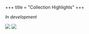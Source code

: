 +++
title = "Collection Highlights"
+++

*In development*


<!-- Testing out new JS -->
<div class="juxtapose">
    <img src="../img/highlights/030M11_1909.jpg" data-label="1909" />
    <img src="../img/highlights/030M11_1918.jpg" data-label="1918" />
</div>
<script src="../js/juxtapose.js"></script>
<link rel="stylesheet" href="../css/juxtapose.css">
<!-- 

<br><br>

<link href='https://fonts.googleapis.com/css?family=Open+Sans:400,300,700' rel='stylesheet' type='text/css'>
<link rel="stylesheet" href="../css/slider-style.css">

<script src="../js/slider/modernizr.js"></script>
<script src="../js/slider/jquery.mobile.custom.min.js"></script>
<script src="../js/slider/main.js"></script>

<div class="no-js">
	<figure class="cd-image-container">
		<img src="../img/highlights/030M11_1909.jpg" alt="Original Image">
		<span class="cd-image-label" data-type="original">1909</span>
		<div class="cd-resize-img">
			<img src="../img/highlights/030M11_1918.jpg" alt="Modified Image">
			<span class="cd-image-label" data-type="modified">1918</span>
		</div>
		<span class="cd-handle" role="slider"></span>
	</figure>
</div>


<div class="no-js">
	<figure class="cd-image-container">
		<img src="../img/highlights/031G05_1908.jpg" alt="Original Image">
		<span class="cd-image-label" data-type="original">1908</span>
		<div class="cd-resize-img">
			<img src="../img/highlights/031G05_1932.jpg" alt="Modified Image">
			<span class="cd-image-label" data-type="modified">1932</span>
		</div>
		<span class="cd-handle"></span>
	</figure>
</div>
-->
